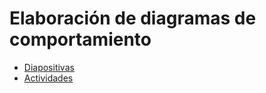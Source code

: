 # Elaboración de diagramas de comportamiento

- [Diapositivas](http://jamj2000.github.io/entornosdesarrollo/6/diapositivas)
- [Actividades](http://jamj2000.github.io/entornosdesarrollo/6/actividades)
